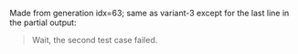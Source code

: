 Made from generation idx=63;
same as variant-3 except for the last line in the partial output:

> Wait, the second test case failed.